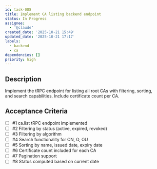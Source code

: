```yaml
---
id: task-008
title: Implement CA listing backend endpoint
status: In Progress
assignee:
  - '@claude'
created_date: '2025-10-21 15:49'
updated_date: '2025-10-21 17:17'
labels:
  - backend
  - ca
dependencies: []
priority: high
---
```


## Description

<!-- SECTION:DESCRIPTION:BEGIN -->
Implement the tRPC endpoint for listing all root CAs with filtering, sorting, and search capabilities. Include certificate count per CA.
<!-- SECTION:DESCRIPTION:END -->

## Acceptance Criteria
<!-- AC:BEGIN -->
- [ ] #1 ca.list tRPC endpoint implemented
- [ ] #2 Filtering by status (active, expired, revoked)
- [ ] #3 Filtering by algorithm
- [ ] #4 Search functionality for CN, O, OU
- [ ] #5 Sorting by name, issued date, expiry date
- [ ] #6 Certificate count included for each CA
- [ ] #7 Pagination support
- [ ] #8 Status computed based on current date
<!-- AC:END -->

